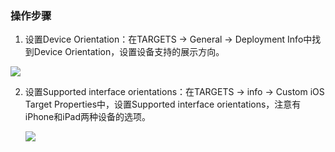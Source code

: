 ### 操作步骤

1. 设置Device Orientation：在TARGETS -> General -> Deployment Info中找到Device Orientation，设置设备支持的展示方向。

![](https://tva1.sinaimg.cn/large/e6c9d24ely1h5irzmd6d1j20b202bjr8.jpg)

2. 设置Supported interface orientations：在TARGETS -> info -> Custom iOS Target Properties中，设置Supported interface orientations，注意有iPhone和iPad两种设备的选项。

   ![](https://tva1.sinaimg.cn/large/e6c9d24ely1h5is59qmx3j20rl0d5mz4.jpg)